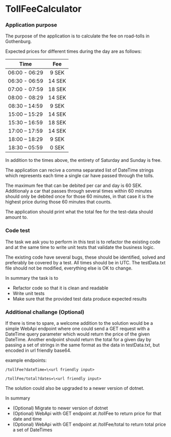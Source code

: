 # TollFeeCalculator 

### **Application purpose**

The purpose of the application is to calculate the fee on road-tolls in Gothenburg. 

Expected prices for different times during the day are as follows:

|     Time      |      Fee      |
| :-----------: | :-----------: |
| 06:00 - 06:29 |     9 SEK     |
| 06:30 - 06:59 |    14 SEK     |
| 07:00 - 07:59 |    18 SEK     |
| 08:00 - 08:29 |    14 SEK     |
| 08:30 – 14:59 |     9 SEK     |
| 15:00 – 15:29 |    14 SEK     |
| 15:30 – 16:59 |    18 SEK     |
| 17:00 – 17:59 |    14 SEK     |
| 18:00 – 18:29 |     9 SEK     |
| 18:30 – 05:59 |     0 SEK     |

In addition to the times above, the entirety of Saturday and Sunday is free. 

The application can recive a comma separated list of DateTime strings which represents each time a single car have passed through the tolls. 

The maximum fee that can be debited per car and day is 60 SEK. Additionaly a car that passes through several times within 60 minutes should only be debited once for those 60 minutes, in that case it is the highest price during those 60 minutes that counts.

The application should print what the total fee for the test-data should amount to.

### **Code test**

The task we ask you to perform in this test is to refactor the existing code and at the same time to write unit tests that validate the business logic. 

The existing code have several bugs, these should be identified, solved and preferably be covered by a test.
All times should be in UTC. The testData.txt file should not be modified, everything else is OK to change.

In summary the task is to
 - Refactor code so that it is clean and readable
 - Write unit tests 
 - Make sure that the provided test data produce expected results

### **Additional challange** (Optional)

If there is time to spare, a welcome addition to the solution would be a simple WebApi endpoint where one could send a GET request with a DateTime query parameter which would return the price of the given DateTime. Another endpoint should return the total for a given day by passing a set of strings in the same format as the data in testData.txt, but encoded in url friendly base64.

example endpoints:

```
/tollFee?dateTime=\<url friendly input>

/tollFee/total?dates=\<url friendly input>
```

The solution could also be upgraded to a newer version of dotnet.

In summary
 - (Optional) Migrate to newer version of dotnet
 - (Optional) WebApi with GET endpoint at /tollFee to return price for that date and time
 - (Optional) WebApi with GET endpoint at /tollFee/total to return total price a set of DateTimes